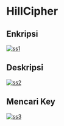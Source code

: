 # HillCipher
## Enkripsi
<a href="https://imgbb.com/"><img src="https://i.ibb.co/3pkgmxj/ss1.jpg" alt="ss1" border="0"></a>
## Deskripsi
<a href="https://imgbb.com/"><img src="https://i.ibb.co/W6Yrkgm/ss2.jpg" alt="ss2" border="0"></a>
## Mencari Key
<a href="https://imgbb.com/"><img src="https://i.ibb.co/C7dyZr1/ss3.jpg" alt="ss3" border="0"></a>
